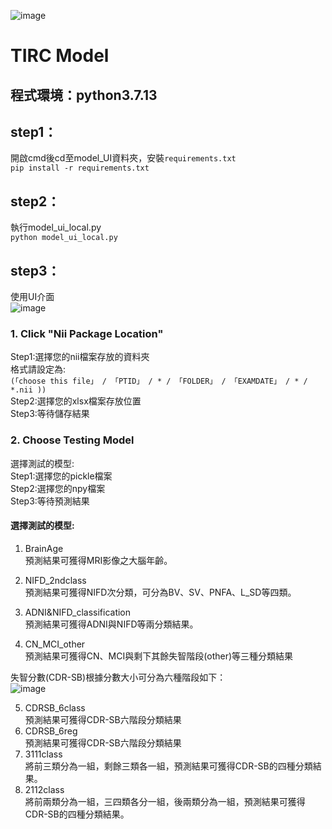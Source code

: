 ![image](https://github.com/tircra3/model/raw/main/model_img/TIRClogo.png)
# TIRC Model
## 程式環境：python3.7.13 <br>
## step1：<br>
開啟cmd後cd至model_UI資料夾，安裝`requirements.txt` <br>
`pip install -r requirements.txt` <br>
## step2：<br>
執行model_ui_local.py <br>
`python model_ui_local.py`
## step3：<br>
使用UI介面 <br>
![image](https://github.com/tircra3/model/raw/main/model_img/UI.png)

### 1. Click "Nii Package Location" <br>
Step1:選擇您的nii檔案存放的資料夾 <br>
格式請設定為: <br>
`(「choose this file」 / 「PTID」 / * / 「FOLDER」 / 「EXAMDATE」 / * / *.nii ))` <br>
Step2:選擇您的xlsx檔案存放位置 <br>
Step3:等待儲存結果 <br>

### 2. Choose Testing Model <br>
選擇測試的模型: <br>
Step1:選擇您的pickle檔案 <br>
Step2:選擇您的npy檔案 <br>
Step3:等待預測結果 <br>


#### 選擇測試的模型: <br>
1. BrainAge <br>
預測結果可獲得MRI影像之大腦年齡。 <br>
2. NIFD_2ndclass <br>
預測結果可獲得NIFD次分類，可分為BV、SV、PNFA、L_SD等四類。 <br>
3. ADNI&NIFD_classification <br>
預測結果可獲得ADNI與NIFD等兩分類結果。 <br>

4. CN_MCI_other <br>
預測結果可獲得CN、MCI與剩下其餘失智階段(other)等三種分類結果 <br>

失智分數(CDR-SB)根據分數大小可分為六種階段如下： <br>
![image](https://github.com/tircra3/model/raw/main/model_img/CDR-SB.png)

5. CDRSB_6class <br>
預測結果可獲得CDR-SB六階段分類結果 <br>
6. CDRSB_6reg <br>
預測結果可獲得CDR-SB六階段分類結果 <br>
7. 3111class <br>
將前三類分為一組，剩餘三類各一組，預測結果可獲得CDR-SB的四種分類結果。 <br>
8. 2112class <br>
將前兩類分為一組，三四類各分一組，後兩類分為一組，預測結果可獲得CDR-SB的四種分類結果。 <br>
